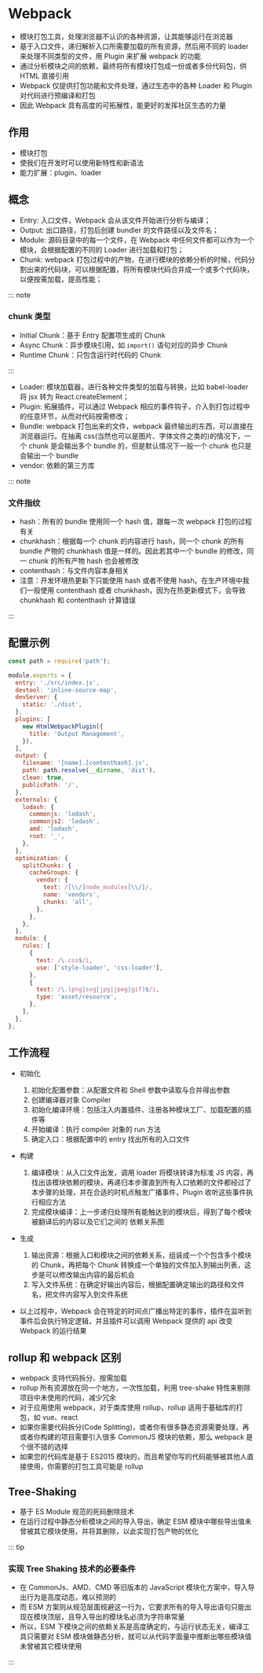 # Webpack

- 模块打包工具，处理浏览器不认识的各种资源，让其能够运行在浏览器
- 基于入口文件，递归解析入口所需要加载的所有资源，然后用不同的 loader 来处理不同类型的文件，用 Plugin 来扩展 webpack 的功能
- 通过分析模块之间的依赖，最终将所有模块打包成一份或者多份代码包，供 HTML 直接引用
- Webpack 仅提供打包功能和文件处理，通过生态中的各种 Loader 和 Plugin 对代码进行预编译和打包
- 因此 Webpack 具有高度的可拓展性，能更好的发挥社区生态的力量

## 作用

- 模块打包
- 使我们在开发时可以使用新特性和新语法
- 能力扩展：plugin、loader

## 概念

- Entry: 入口文件，Webpack 会从该文件开始进行分析与编译；
- Output: 出口路径，打包后创建 bundler 的文件路径以及文件名；
- Module: 源码目录中的每一个文件，在 Webpack 中任何文件都可以作为一个模块，会根据配置的不同的 Loader 进行加载和打包；
- Chunk: webpack 打包过程中的产物，在进行模块的依赖分析的时候，代码分割出来的代码块，可以根据配置，将所有模块代码合并成一个或多个代码块，以便按需加载，提高性能；

::: note

### chunk 类型

- Initial Chunk：基于 Entry 配置项生成的 Chunk
- Async Chunk：异步模块引用，如 `import()` 语句对应的异步 Chunk
- Runtime Chunk：只包含运行时代码的 Chunk

:::

- Loader: 模块加载器，进行各种文件类型的加载与转换，比如 babel-loader 将 jsx 转为 React.createElement；
- Plugin: 拓展插件，可以通过 Webpack 相应的事件钩子，介入到打包过程中的任意环节，从而对代码按需修改；
- Bundle: webpack 打包出来的文件，webpack 最终输出的东西，可以直接在浏览器运行。在抽离 css(当然也可以是图片、字体文件之类的)的情况下，一个 chunk 是会输出多个 bundle 的，但是默认情况下一般一个 chunk 也只是会输出一个 bundle
- vendor: 依赖的第三方库

::: note

### 文件指纹

- hash：所有的 bundle 使用同一个 hash 值，跟每一次 webpack 打包的过程有关
- chunkhash：根据每一个 chunk 的内容进行 hash，同一个 chunk 的所有 bundle 产物的 chunkhash 值是一样的。因此若其中一个 bundle 的修改，同一 chunk 的所有产物 hash 也会被修改
- contenthash：与文件内容本身相关
- 注意：开发环境热更新下只能使用 hash 或者不使用 hash。在生产环境中我们一般使用 contenthash 或者 chunkhash，因为在热更新模式下，会导致 chunkhash 和 contenthash 计算错误

:::

## 配置示例

```javascript
const path = require('path');

module.exports = {
  entry: './src/index.js',
  devtool: 'inline-source-map',
  devServer: {
    static: './dist',
  },
  plugins: [
    new HtmlWebpackPlugin({
      title: 'Output Management',
    }),
  ],
  output: {
    filename: '[name].[contenthash].js',
    path: path.resolve(__dirname, 'dist'),
    clean: true,
    publicPath: '/',
  },
  externals: {
    lodash: {
      commonjs: 'lodash',
      commonjs2: 'lodash',
      amd: 'lodash',
      root: '_',
    },
  },
  optimization: {
    splitChunks: {
      cacheGroups: {
        vendor: {
          test: /[\\/]node_modules[\\/]/,
          name: 'vendors',
          chunks: 'all',
        },
      },
    },
  },
  module: {
    rules: [
      {
        test: /\.css$/i,
        use: ['style-loader', 'css-loader'],
      },
      {
        test: /\.(png|svg|jpg|jpeg|gif)$/i,
        type: 'asset/resource',
      },
    ],
  },
};
```

## 工作流程

- 初始化

  1. 初始化配置参数：从配置文件和 Shell 参数中读取与合并得出参数
  1. 创建编译器对象 Compiler
  1. 初始化编译环境：包括注入内置插件、注册各种模块工厂、加载配置的插件等
  1. 开始编译：执行 compiler 对象的 run 方法
  1. 确定入口：根据配置中的 entry 找出所有的入口文件

- 构建

  1. 编译模块：从入口文件出发，调用 loader 将模块转译为标准 JS 内容，再找出该模块依赖的模块，再递归本步骤直到所有入口依赖的文件都经过了本步骤的处理，并在合适的时机点触发广播事件，Plugin 收听这些事件执行相应方法
  1. 完成模块编译：上一步递归处理所有能触达到的模块后，得到了每个模块被翻译后的内容以及它们之间的 依赖关系图

- 生成

  1. 输出资源：根据入口和模块之间的依赖关系，组装成一个个包含多个模块的 Chunk，再把每个 Chunk 转换成一个单独的文件加入到输出列表，这步是可以修改输出内容的最后机会
  1. 写入文件系统：在确定好输出内容后，根据配置确定输出的路径和文件名，把文件内容写入到文件系统

- 以上过程中，Webpack 会在特定的时间点广播出特定的事件，插件在监听到事件后会执行特定逻辑，并且插件可以调用 Webpack 提供的 api 改变 Webpack 的运行结果

## rollup 和 webpack 区别

- webpack 支持代码拆分、按需加载
- rollup 所有资源放在同一个地方，一次性加载，利用 tree-shake 特性来剔除项目中未使用的代码，减少冗余
- 对于应用使用 webpack，对于类库使用 rollup，rollup 适用于基础库的打包，如 vue、react
- 如果你需要代码拆分(Code Splitting)，或者你有很多静态资源需要处理，再或者你构建的项目需要引入很多 CommonJS 模块的依赖，那么 webpack 是个很不错的选择
- 如果您的代码库是基于 ES2015 模块的，而且希望你写的代码能够被其他人直接使用，你需要的打包工具可能是 rollup

## Tree-Shaking

- 基于 ES Module 规范的死码删除技术
- 在运行过程中静态分析模块之间的导入导出，确定 ESM 模块中哪些导出值未曾被其它模块使用，并将其删除，以此实现打包产物的优化

::: tip

### 实现 Tree Shaking 技术的必要条件

- 在 CommonJs、AMD、CMD 等旧版本的 JavaScript 模块化方案中，导入导出行为是高度动态，难以预测的
- 而 ESM 方案则从规范层面规避这一行为，它要求所有的导入导出语句只能出现在模块顶层，且导入导出的模块名必须为字符串常量
- 所以，ESM 下模块之间的依赖关系是高度确定的，与运行状态无关，编译工具只需要对 ESM 模块做静态分析，就可以从代码字面量中推断出哪些模块值未曾被其它模块使用

:::
